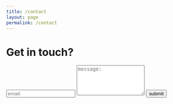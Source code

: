 ```yaml
---
title: /contact
layout: page
permalink: /contact
---
```


<!-- # Get in touch?
email: kbsoo0620@icloud.com

<form>
  <input type="text" id="name" name="name" placeholder="name:" autocomplete="off">
  <input type="text" id="email" name="email" placeholder="email:" autocomplete="off">
  <textarea rows="5" id="message" name="message" placeholder="message:" autocomplete="off"></textarea>
  <input type="submit" value="[ submit ]">
</form>

<br /><br />(it doesn't work now) -->

# Get in touch?

<form
  action="https://formspree.io/f/xldrkebl"
  method="POST"
>
  <label>
    <input type="text" id="email" name="email" placeholder="email:" autocomplete="off">
  </label>
  <label>
    <textarea rows="5" id="message" name="message" placeholder="message:" autocomplete="off"></textarea>
  </label>
  <button type="submit">submit</button>
</form>
